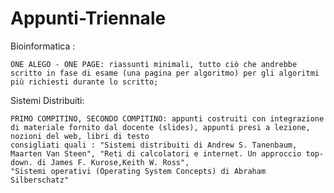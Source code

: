 # Appunti-Triennale

Bioinformatica : 

    ONE ALEGO - ONE PAGE: riassunti minimali, tutto ciò che andrebbe scritto in fase di esame (una pagina per algoritmo) per gli algoritmi più richiesti durante lo scritto;
    
Sistemi Distribuiti:

    PRIMO COMPITINO, SECONDO COMPITINO: appunti costruiti con integrazione di materiale fornito dal docente (slides), appunti presi a lezione, nozioni del web, libri di testo 
    consigliati quali : "Sistemi distribuiti di Andrew S. Tanenbaum, Maarten Van Steen", "Reti di calcolatori e internet. Un approccio top-down. di James F. Kurose,Keith W. Ross",
    "Sistemi operativi (Operating System Concepts) di Abraham Silberschatz"

